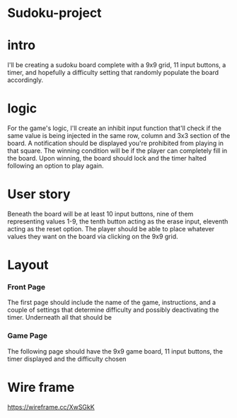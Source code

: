 # Sudoku-project

# intro
I'll be creating a sudoku board complete with a 9x9 grid, 11 input buttons, a timer, and hopefully a difficulty setting that randomly populate the board accordingly.

# logic
For the game's logic, I'll create an inhibit input function that'll check if the same value is being injected in the same row, column and 3x3 section of the board. A notification should be displayed you're prohibited from playing in that square. The winning condition will be if the player can completely fill in the board. Upon winning, the board should lock and the timer halted following an option to play again.

# User story
Beneath the board will be at least 10 input buttons, nine of them representing values 1-9, the tenth button acting as the erase input, eleventh acting as the reset option. The player should be able to place whatever values they want on the board via clicking on the 9x9 grid.

# Layout

### Front Page
The first page should include the name of the game, instructions, and a couple of settings that determine difficulty and possibly deactivating the timer. Underneath all that should be

### Game Page
The following page should have the 9x9 game board, 11 input buttons, the timer displayed and the difficulty chosen

# Wire frame
https://wireframe.cc/XwSGkK